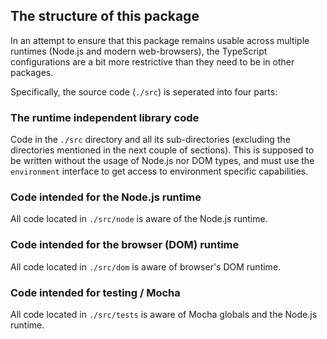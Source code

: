 ## The structure of this package

In an attempt to ensure that this package remains usable across multiple runtimes (Node.js and modern web-browsers), the TypeScript configurations are a bit more restrictive than they need to be in other packages.

Specifically, the source code (`./src`) is seperated into four parts:

### The runtime independent library code

Code in the `./src` directory and all its sub-directories (excluding the directories mentioned in the next couple of sections).
This is supposed to be written without the usage of Node.js nor DOM types, and must use the `environment` interface to get access to environment specific capabilities.

### Code intended for the Node.js runtime

All code located in `./src/node` is aware of the Node.js runtime.

### Code intended for the browser (DOM) runtime

All code located in `./src/dom` is aware of browser's DOM runtime.

### Code intended for testing / Mocha

All code located in `./src/tests` is aware of Mocha globals and the Node.js runtime.
